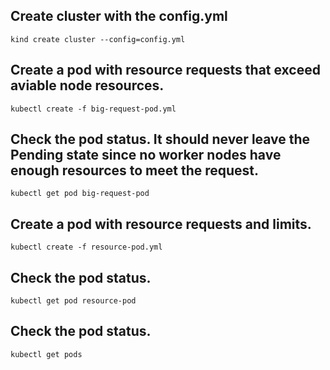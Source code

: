 ## Create cluster with the config.yml
```
kind create cluster --config=config.yml
```

## Create a pod with resource requests that exceed aviable node resources.
```
kubectl create -f big-request-pod.yml
```
## Check the pod status. It should never leave the Pending state since no worker nodes have enough resources to meet the request.
```
kubectl get pod big-request-pod    
```

## Create a pod with resource requests and limits.
```
kubectl create -f resource-pod.yml   
```

## Check the pod status.
```
kubectl get pod resource-pod  
```

## Check the pod status.
```
kubectl get pods
```